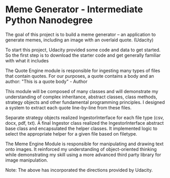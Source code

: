 # Meme Generator - Intermediate Python Nanodegree

The goal of this project is to build a meme generator – an application to generate memes,
including an image with an overlaid quote. (Udacity)

To start this project, Udacity provided some code and data to get started. So the first step is to download the starter
code and get generally familiar with what it includes


The Quote Engine module is responsible for ingesting many types of files that contain quotes. For our purposes,
a quote contains a body and an author:
"This is a quote body" - Author

This module will be composed of many classes and will demonstrate my understanding of complex inheritance, 
abstract classes, class methods, strategy objects and other fundamental programming principles. I designed 
a system to extract each quote line-by-line from these files.

Separate strategy objects realized IngestorInterface for each file type (csv, docx, pdf, txt).
A final Ingestor class realized the IngestorInterface abstract base class and encapsulated the helper classes.
It implemented logic to select the appropriate helper for a given file based on filetype.

The Meme Engine Module is responsible for manipulating and drawing text onto images. It reinforced my
understanding of object-oriented thinking while demonstrating my skill using a more advanced third party library for
image manipulation.

Note: The above has incorporated the directions provided by Udacity.
